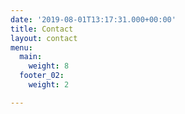 ```yaml
---
date: '2019-08-01T13:17:31.000+00:00'
title: Contact
layout: contact
menu:
  main:
    weight: 8
  footer_02:
    weight: 2

---
```


